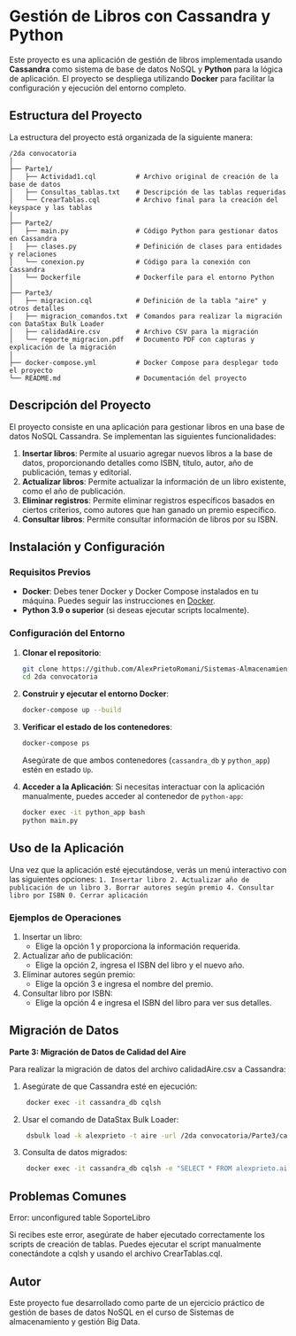 # Gestión de Libros con Cassandra y Python

Este proyecto es una aplicación de gestión de libros implementada usando **Cassandra** como sistema de base de datos NoSQL y **Python** para la lógica de aplicación. El proyecto se despliega utilizando **Docker** para facilitar la configuración y ejecución del entorno completo.

## Estructura del Proyecto

La estructura del proyecto está organizada de la siguiente manera:

```
/2da convocatoria
│
├── Parte1/
│   ├── Actividad1.cql          # Archivo original de creación de la base de datos
│   ├── Consultas_tablas.txt    # Descripción de las tablas requeridas
│   └── CrearTablas.cql         # Archivo final para la creación del keyspace y las tablas
│
├── Parte2/
│   ├── main.py                 # Código Python para gestionar datos en Cassandra
│   ├── clases.py               # Definición de clases para entidades y relaciones
│   └── conexion.py             # Código para la conexión con Cassandra
│   └── Dockerfile              # Dockerfile para el entorno Python
│
├── Parte3/
│   ├── migracion.cql           # Definición de la tabla "aire" y otros detalles
│   ├── migracion_comandos.txt  # Comandos para realizar la migración con DataStax Bulk Loader
│   ├── calidadAire.csv         # Archivo CSV para la migración
│   └── reporte_migracion.pdf   # Documento PDF con capturas y explicación de la migración
│
├── docker-compose.yml          # Docker Compose para desplegar todo el proyecto
└── README.md                   # Documentación del proyecto
```


## Descripción del Proyecto

El proyecto consiste en una aplicación para gestionar libros en una base de datos NoSQL Cassandra. Se implementan las siguientes funcionalidades:

1. **Insertar libros**: Permite al usuario agregar nuevos libros a la base de datos, proporcionando detalles como ISBN, título, autor, año de publicación, temas y editorial.
2. **Actualizar libros**: Permite actualizar la información de un libro existente, como el año de publicación.
3. **Eliminar registros**: Permite eliminar registros específicos basados en ciertos criterios, como autores que han ganado un premio específico.
4. **Consultar libros**: Permite consultar información de libros por su ISBN.

## Instalación y Configuración

### Requisitos Previos

- **Docker**: Debes tener Docker y Docker Compose instalados en tu máquina. Puedes seguir las instrucciones en [Docker](https://docs.docker.com/get-docker/).
- **Python 3.9 o superior** (si deseas ejecutar scripts localmente).

### Configuración del Entorno

1. **Clonar el repositorio**:
    ```bash
    git clone https://github.com/AlexPrietoRomani/Sistemas-Almacenamiento-Actividad2
    cd 2da convocatoria
    ```

2. **Construir y ejecutar el entorno Docker**:
    ```bash
    docker-compose up --build
    ```

3. **Verificar el estado de los contenedores**:
    ```bash
    docker-compose ps
    ```

   Asegúrate de que ambos contenedores (`cassandra_db` y `python_app`) estén en estado `Up`.

4. **Acceder a la Aplicación**:
   Si necesitas interactuar con la aplicación manualmente, puedes acceder al contenedor de `python-app`:
   ```bash
   docker exec -it python_app bash
   python main.py
    ```

## Uso de la Aplicación

Una vez que la aplicación esté ejecutándose, verás un menú interactivo con las siguientes opciones:
    ```
    1. Insertar libro
    2. Actualizar año de publicación de un libro
    3. Borrar autores según premio
    4. Consultar libro por ISBN
    0. Cerrar aplicación
    ```

### Ejemplos de Operaciones
1. Insertar un libro:
    - Elige la opción 1 y proporciona la información requerida.
2. Actualizar año de publicación:
    - Elige la opción 2, ingresa el ISBN del libro y el nuevo año.
3. Eliminar autores según premio:
    - Elige la opción 3 e ingresa el nombre del premio.
4. Consultar libro por ISBN:
    - Elige la opción 4 e ingresa el ISBN del libro para ver sus detalles.

## Migración de Datos

**Parte 3: Migración de Datos de Calidad del Aire**

Para realizar la migración de datos del archivo calidadAire.csv a Cassandra:

1. Asegúrate de que Cassandra esté en ejecución:

   ```bash
    docker exec -it cassandra_db cqlsh
    ```  
2. Usar el comando de DataStax Bulk Loader:

   ```bash
    dsbulk load -k alexprieto -t aire -url /2da convocatoria/Parte3/calidadAire.csv -delim ',' -header true
   ```

3. Consulta de datos migrados:

   ```bash
    docker exec -it cassandra_db cqlsh -e "SELECT * FROM alexprieto.aire;"
   ```

## Problemas Comunes

Error: unconfigured table SoporteLibro

Si recibes este error, asegúrate de haber ejecutado correctamente los scripts de creación de tablas. Puedes ejecutar el script manualmente conectándote a cqlsh y usando el archivo CrearTablas.cql.

## Autor

Este proyecto fue desarrollado como parte de un ejercicio práctico de gestión de bases de datos NoSQL en el curso de Sistemas de almacenamiento y gestión Big Data.
